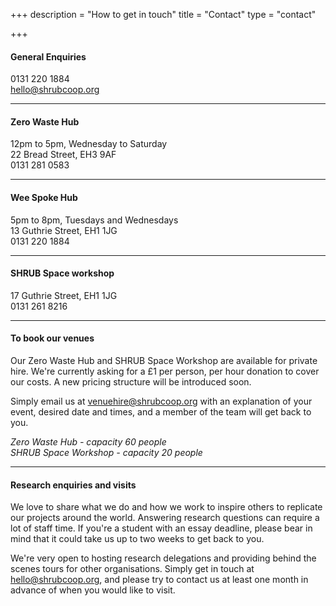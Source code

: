 +++
description = "How to get in touch"
title = "Contact"
type = "contact"

+++
#### General Enquiries

0131 220 1884  
[hello@shrubcoop.org](mailto:hello@shrubcoop.org)

***

#### Zero Waste Hub

12pm to 5pm, Wednesday to Saturday  
22 Bread Street, EH3 9AF  
0131 281 0583

***

#### Wee Spoke Hub

5pm to 8pm, Tuesdays and Wednesdays  
13 Guthrie Street, EH1 1JG  
0131 220 1884

***

#### SHRUB Space workshop

17 Guthrie Street, EH1 1JG  
0131 261 8216

***

#### To book our venues

Our Zero Waste Hub and SHRUB Space Workshop are available for private hire. We're currently asking for a £1 per person, per hour donation to cover our costs. A new pricing structure will be introduced soon.

Simply email us at [venuehire@shrubcoop.org](mailto:venuehire@shrubcoop.org) with an explanation of your event, desired date and times, and a member of the team will get back to you.

_Zero Waste Hub - capacity 60 people  
SHRUB Space Workshop - capacity 20 people_

***

#### Research enquiries and visits

We love to share what we do and how we work to inspire others to replicate our projects around the world. Answering research questions can require a lot of staff time. If you're a student with an essay deadline, please bear in mind that it could take us up to two weeks to get back to you.

We're very open to hosting research delegations and providing behind the scenes tours for other organisations. Simply get in touch at [hello@shrubcoop.org](mailto:hello@shrubcoop.org), and please try to contact us at least one month in advance of when you would like to visit.